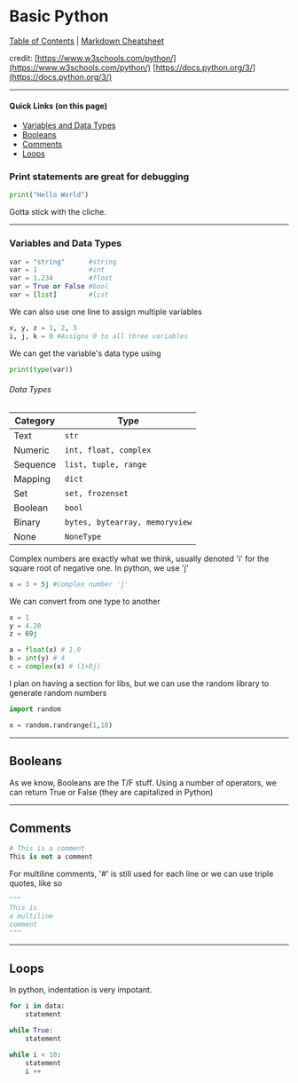 # Basic Python

[Table of Contents](../../README.md) | [Markdown Cheatsheet](../../Markdown%20Cheatsheet.md)

credit: 
[https://www.w3schools.com/python/](https://www.w3schools.com/python/)
[https://docs.python.org/3/](https://docs.python.org/3/)
___
#### Quick Links (on this page)
- [Variables and Data Types](#Variables-and-Data-Types)
- [Booleans](#Booleans)
- [Comments](#Comments)
- [Loops](#Loops)



### Print statements are great for debugging
```python
print("Hello World")
```
Gotta stick with the cliche.
___
### Variables and Data Types
```python
var = "string"      #string
var = 1             #int
var = 1.234         #float
var = True or False #bool
var = [list]        #list
```

We can also use one line to assign multiple variables
```python
x, y, z = 1, 2, 3
i, j, k = 0 #Assigns 0 to all three variables
```

We can get the variable's data type using
```python
print(type(var))
```

###### Data Types

| Category | Type |
| ---- | ---- |
| Text | `str` |
| Numeric | `int, float, complex` |
| Sequence | `list, tuple, range` |
| Mapping | `dict` |
| Set | `set, frozenset` |
| Boolean | `bool` |
| Binary | `bytes, bytearray, memoryview` |
| None | `NoneType` |

Complex numbers are exactly what we think, usually denoted 'i' for the square root of negative one. In python, we use 'j'

```python
x = 3 + 5j #Complex number 'j'
```

We can convert from one type to another
```python
x = 1
y = 4.20
z = 69j

a = float(x) # 1.0
b = int(y) # 4
c = complex(x) # (1+0j)
```

I plan on having a section for libs, but we can use the random library to generate random numbers
```python
import random

x = random.randrange(1,10)
```
___
## Booleans

As we know, Booleans are the T/F stuff. Using a number of operators, we can return True or False (they are capitalized in Python)

___

## Comments

```python
# This is a comment
This is not a comment
```

For multiline comments, '#' is still used for each line or we can use triple quotes, like so
```python
"""
This is 
a multiline
comment
"""
```
___
## Loops

In python, indentation is very impotant.

```python
for i in data:
	statement
```
```python
while True:
	statement

while i < 10:
	statement
	i ++
```

